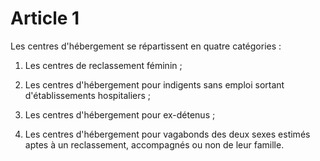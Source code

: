 # Article 1

Les centres d'hébergement se répartissent en quatre catégories :

1. Les centres de reclassement féminin ;

2. Les centres d'hébergement pour indigents sans emploi sortant d'établissements hospitaliers ;

3. Les centres d'hébergement pour ex-détenus ;

4. Les centres d'hébergement pour vagabonds des deux sexes estimés aptes à un reclassement, accompagnés ou non de leur famille.
